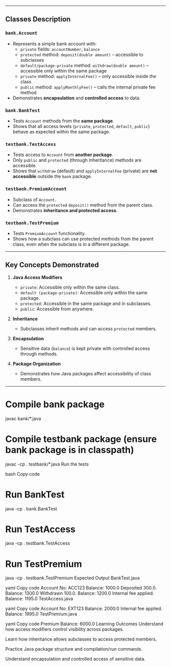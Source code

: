 
---

## Classes Description

### `bank.Account`
- Represents a simple bank account with:
  - `private` fields: `accountNumber`, `balance`
  - `protected` method: `deposit(double amount)` – accessible to subclasses
  - `default/package-private` method: `withdraw(double amount)` – accessible only within the same package
  - `private` method: `applyInternalFee()` – only accessible inside the class
  - `public` method: `applyMonthlyFee()` – calls the internal private fee method
- Demonstrates **encapsulation** and **controlled access** to data.

### `bank.BankTest`
- Tests `Account` methods from the **same package**.
- Shows that all access levels (`private`, `protected`, `default`, `public`) behave as expected within the same package.

### `testbank.TestAccess`
- Tests access to `Account` from **another package**.
- Only `public` and `protected` (through inheritance) methods are accessible.
- Shows that `withdraw` (default) and `applyInternalFee` (private) are **not accessible** outside the `bank` package.

### `testbank.PremiumAccount`
- Subclass of `Account`.
- Can access the `protected` `deposit()` method from the parent class.
- Demonstrates **inheritance and protected access**.

### `testbank.TestPremium`
- Tests `PremiumAccount` functionality.
- Shows how a subclass can use protected methods from the parent class, even when the subclass is in a different package.

---

## Key Concepts Demonstrated
1. **Java Access Modifiers**
   - `private`: Accessible only within the same class.
   - `default (package-private)`: Accessible only within the same package.
   - `protected`: Accessible in the same package and in subclasses.
   - `public`: Accessible from anywhere.

2. **Inheritance**
   - Subclasses inherit methods and can access `protected` members.

3. **Encapsulation**
   - Sensitive data (`balance`) is kept private with controlled access through methods.

4. **Package Organization**
   - Demonstrates how Java packages affect accessibility of class members.

---

# Compile bank package
javac bank/*.java

# Compile testbank package (ensure bank package is in classpath)
javac -cp . testbank/*.java
Run the tests

bash
Copy code
# Run BankTest
java -cp . bank.BankTest

# Run TestAccess
java -cp . testbank.TestAccess

# Run TestPremium
java -cp . testbank.TestPremium
Expected Output
BankTest.java

yaml
Copy code
Account No: ACC123
Balance: 1000.0
Deposited 300.0. Balance: 1300.0
Withdrawn 100.0. Balance: 1200.0
Internal fee applied. Balance: 1195.0
TestAccess.java

yaml
Copy code
Account No: EXT123
Balance: 2000.0
Internal fee applied. Balance: 1995.0
TestPremium.java

yaml
Copy code
Premium Balance: 6000.0
Learning Outcomes
Understand how access modifiers control visibility across packages.

Learn how inheritance allows subclasses to access protected members.

Practice Java package structure and compilation/run commands.

Understand encapsulation and controlled access of sensitive data.



